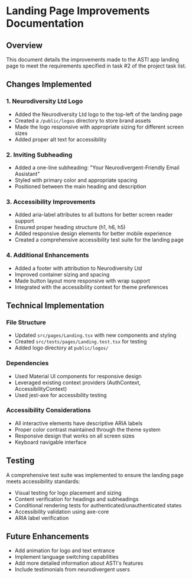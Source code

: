 # Landing Page Improvements Documentation

## Overview
This document details the improvements made to the ASTI app landing page to meet the requirements specified in task #2 of the project task list.

## Changes Implemented

### 1. Neurodiversity Ltd Logo
- Added the Neurodiversity Ltd logo to the top-left of the landing page
- Created a `/public/logos` directory to store brand assets
- Made the logo responsive with appropriate sizing for different screen sizes
- Added proper alt text for accessibility

### 2. Inviting Subheading
- Added a one-line subheading: "Your Neurodivergent-Friendly Email Assistant"
- Styled with primary color and appropriate spacing
- Positioned between the main heading and description

### 3. Accessibility Improvements
- Added aria-label attributes to all buttons for better screen reader support
- Ensured proper heading structure (h1, h6, h5)
- Added responsive design elements for better mobile experience
- Created a comprehensive accessibility test suite for the landing page

### 4. Additional Enhancements
- Added a footer with attribution to Neurodiversity Ltd
- Improved container sizing and spacing
- Made button layout more responsive with wrap support
- Integrated with the accessibility context for theme preferences

## Technical Implementation

### File Structure
- Updated `src/pages/Landing.tsx` with new components and styling
- Created `src/tests/pages/Landing.test.tsx` for testing
- Added logo directory at `public/logos/`

### Dependencies
- Used Material UI components for responsive design
- Leveraged existing context providers (AuthContext, AccessibilityContext)
- Used jest-axe for accessibility testing

### Accessibility Considerations
- All interactive elements have descriptive ARIA labels
- Proper color contrast maintained through the theme system
- Responsive design that works on all screen sizes
- Keyboard navigable interface

## Testing
A comprehensive test suite was implemented to ensure the landing page meets accessibility standards:
- Visual testing for logo placement and sizing
- Content verification for headings and subheadings
- Conditional rendering tests for authenticated/unauthenticated states
- Accessibility validation using axe-core
- ARIA label verification

## Future Enhancements
- Add animation for logo and text entrance
- Implement language switching capabilities
- Add more detailed information about ASTI's features
- Include testimonials from neurodivergent users 